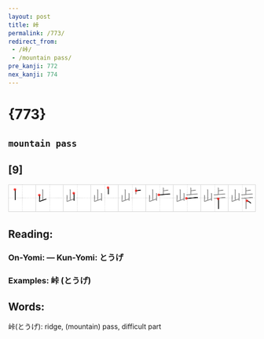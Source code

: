 ```yaml
---
layout: post
title: 峠
permalink: /773/
redirect_from:
 - /峠/
 - /mountain pass/
pre_kanji: 772
nex_kanji: 774
---
```


# {773}

## `mountain pass`

## [9]

<div class="stroke"><img src="../images/E5B3A0.png" /></div>

## Reading:

### On-Yomi:  &mdash; Kun-Yomi: とうげ

### Examples: 峠 (とうげ)

## Words:

峠(とうげ): ridge, (mountain) pass, difficult part
